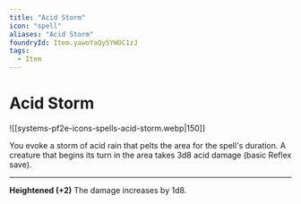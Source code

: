 ```yaml
---
title: "Acid Storm"
icon: "spell"
aliases: "Acid Storm"
foundryId: Item.yawoYaQy5YWOC1zJ
tags:
  - Item
---
```


# Acid Storm
![[systems-pf2e-icons-spells-acid-storm.webp|150]]

You evoke a storm of acid rain that pelts the area for the spell's duration. A creature that begins its turn in the area takes 3d8 acid damage (basic Reflex save).

* * *

**Heightened (+2)** The damage increases by 1d8.
